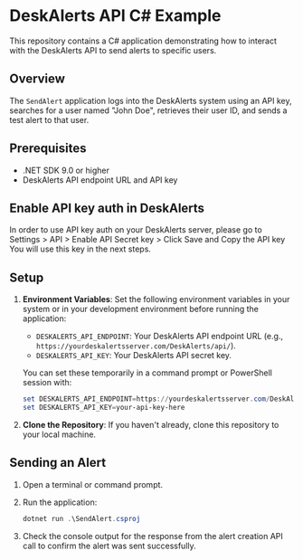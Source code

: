 # DeskAlerts API C# Example

This repository contains a C# application demonstrating how to interact with the DeskAlerts API to send alerts to specific users.

## Overview

The `SendAlert` application logs into the DeskAlerts system using an API key, searches for a user named "John Doe", retrieves their user ID, and sends a test alert to that user.

## Prerequisites

- .NET SDK 9.0 or higher
- DeskAlerts API endpoint URL and API key

## Enable API key auth in DeskAlerts

In order to use API key auth on your DeskAlerts server, please go to Settings > API > Enable API Secret key > Click Save and Copy the API key
You will use this key in the next steps.

## Setup

1. **Environment Variables**: Set the following environment variables in your system or in your development environment before running the application:
   - `DESKALERTS_API_ENDPOINT`: Your DeskAlerts API endpoint URL (e.g., `https://yourdeskalertsserver.com/DeskAlerts/api/`).
   - `DESKALERTS_API_KEY`: Your DeskAlerts API secret key.

   You can set these temporarily in a command prompt or PowerShell session with:
   ```powershell
   set DESKALERTS_API_ENDPOINT=https://yourdeskalertsserver.com/DeskAlerts/api/
   set DESKALERTS_API_KEY=your-api-key-here
   ```

2. **Clone the Repository**: If you haven't already, clone this repository to your local machine.

## Sending an Alert

1. Open a terminal or command prompt.

2. Run the application:
   ```powershell
   dotnet run .\SendAlert.csproj
   ```
3. Check the console output for the response from the alert creation API call to confirm the alert was sent successfully.
